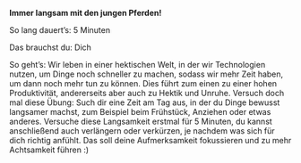 **Immer langsam mit den jungen Pferden!**

So lang dauert’s: 5 Minuten

Das brauchst du: Dich 

So geht’s: Wir leben in einer hektischen Welt, in der wir Technologien nutzen, um Dinge noch schneller zu machen, sodass wir mehr Zeit haben, um dann noch mehr tun zu können. Dies führt zum einen zu einer hohen Produktivität, andererseits aber auch zu Hektik und Unruhe. Versuch doch mal diese Übung: Such dir eine Zeit am Tag aus, in der du Dinge bewusst langsamer machst, zum Beispiel beim Frühstück, Anziehen oder etwas anderes. Versuche diese Langsamkeit erstmal für 5 Minuten, du kannst anschließend auch verlängern oder verkürzen, je nachdem was sich für dich richtig anfühlt. Das soll deine Aufmerksamkeit fokussieren und zu mehr Achtsamkeit führen :)
